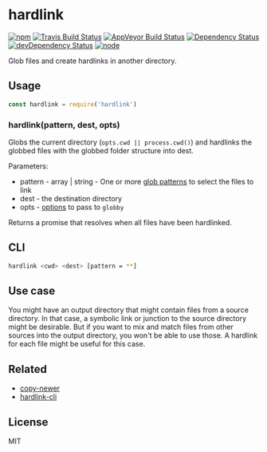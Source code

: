 # hardlink

[![npm](https://img.shields.io/npm/v/hardlink.svg?style=flat-square)](https://www.npmjs.com/package/hardlink)
[![Travis Build Status](https://img.shields.io/travis/seangenabe/hardlink/master.svg?label=travis&style=flat-square)](https://travis-ci.org/seangenabe/hardlink)
[![AppVeyor Build Status](https://img.shields.io/appveyor/ci/seangenabe/hardlink/master.svg?label=appveyor&style=flat-square)](https://ci.appveyor.com/project/seangenabe/hardlink)
[![Dependency Status](https://img.shields.io/david/seangenabe/hardlink.svg?style=flat-square)](https://david-dm.org/seangenabe/hardlink)
[![devDependency Status](https://img.shields.io/david/dev/seangenabe/hardlink.svg?style=flat-square)](https://david-dm.org/seangenabe/hardlink#info=devDependencies)
[![node](https://img.shields.io/node/v/hardlink.svg?style=flat-square)](https://nodejs.org/en/download/)

Glob files and create hardlinks in another directory.

## Usage

```javascript
const hardlink = require('hardlink')
```

### hardlink(pattern, dest, opts)

Globs the current directory (`opts.cwd || process.cwd()`) and hardlinks the globbed files with the globbed folder structure into dest.

Parameters: 
* pattern - array | string - One or more [glob patterns](https://github.com/isaacs/minimatch#usage) to select the files to link
* dest - the destination directory
* opts - [options](https://github.com/sindresorhus/globby#options) to pass to `globby`

Returns a promise that resolves when all files have been hardlinked.

## CLI

```bash
hardlink <cwd> <dest> [pattern = **]
```

## Use case

You might have an output directory that might contain files from a source directory. In that case, a symbolic link or junction to the source directory might be desirable. But if you want to mix and match files from other sources into the output directory, you won't be able to use those. A hardlink for each file might be useful for this case.

## Related

* [copy-newer](https://github.com/seangenabe/copy-newer)
* [hardlink-cli](https://github.com/seangenabe/hardlink-cli)

## License 

MIT
